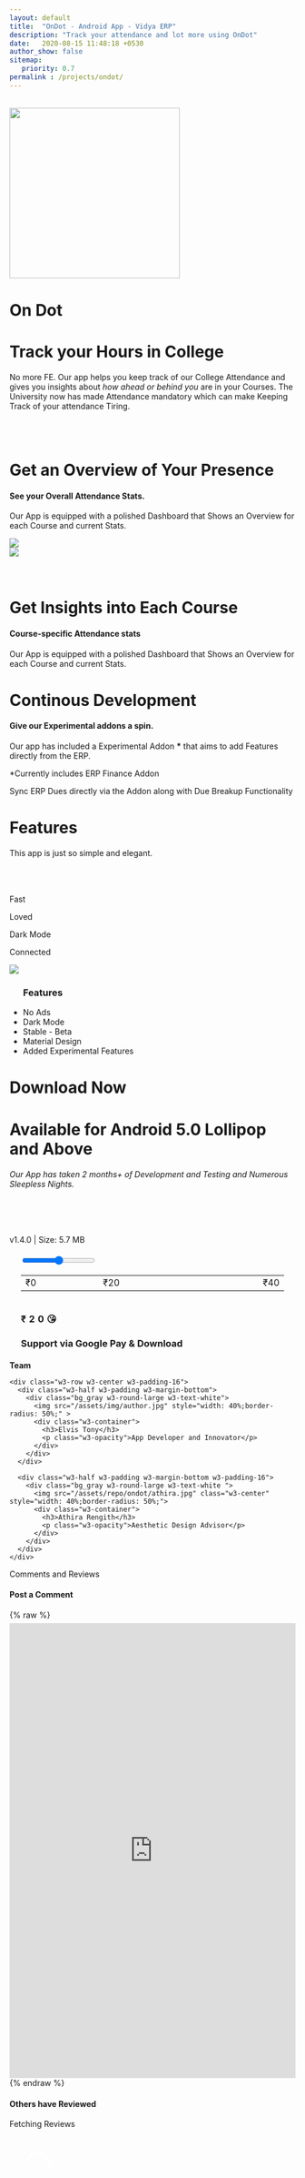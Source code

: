 ```yaml
---
layout: default
title:  "OnDot - Android App - Vidya ERP"
description: "Track your attendance and lot more using OnDot"
date:   2020-08-15 11:48:18 +0530
author_show: false
sitemap:
   priority: 0.7
permalink : /projects/ondot/
---
```

<div>

<!-- First Grid -->
<div class="w3-row-padding w3-white w3-text-white w3-padding-64 w3-container">
  <div class="w3-content">
    <div class="w3-third w3-center"><br>
      <img src="/assets/repo/ondot/logo.png" width="300px" class="center" >
    </div>
    <div class="w3-twothird w3-content">
      <h1 class="w3-jumbo w3-text-blue">On Dot</h1>
      <h1 class="w3-large w3-text-orange style_text"><b>Track your Hours in College</b></h1>
      <p class=""><span class="w3-large ">No more FE.</span> Our app helps you keep track of our College Attendance and gives you insights about <i class="w3-text-orange">how ahead or behind you</i> are in your Courses.
        The University now has made Attendance mandatory which can make Keeping Track of your attendance Tiring.</p>
    </div>
  </div>
</div>

<!-- Second Grid -->
<div class="w3-row-padding  w3-padding-64 w3-container">
  <div class="w3-content">
    <div class="w3-twothird w3-content"><br><br>
      <h1 class="w3-xxlarge w3-text-orange">Get an Overview of Your Presence</h1>
      <h4 >See your Overall Attendance Stats.</h4><p> Our App is equipped with a polished Dashboard that Shows an Overview for each Course and current Stats.</p>
    </div>
    <div class="w3-third w3-center">
      <img src="/assets/repo/ondot/app_ss_b.jpg"  class="center w3-round-xlarge" >
    </div>
  </div>
</div>

<!-- Third Grid -->
<div class="w3-row-padding w3-white w3-text-white w3-padding-64 w3-container">
  <div class="w3-content">
    <div class="w3-third w3-center">
      <img src="/assets/repo/ondot/app_ss_a.jpg"  class="center w3-round-xlarge" >
    </div>
    <div class="w3-twothird w3-content"><br><br>
      <h1 class="w3-xxlarge w3-text-orange">Get Insights into Each Course</h1>
      <h4>Course-specific Attendance stats</h4><p class=""> Our App is equipped with a polished Dashboard that Shows an Overview for each Course and current Stats.</p>
    </div>
  </div>
</div>

<!-- Fourth Grid -->
<div class="w3-row-padding  w3-padding-64 w3-container">
  <div class="w3-content">
    <div class="w3-twothird w3-content">
      <h1 class="w3-xxlarge w3-text-orange">Continous Development</h1>
      <h4 >Give our Experimental addons a spin.</h4><p> Our app has included a <span class="w3-hover-text-blue w3-text-orange">Experimental Addon <b class="w3-text-orange">*</b></span> that aims to add Features directly from the ERP.</p>
      <p class="w3-text-orange">*Currently includes <span class="w3-text-pink">ERP Finance Addon</span></p>
      <p>Sync ERP Dues directly via the Addon along with Due Breakup Functionality</p>
    </div>
    <div class="w3-third w3-center">
      <i class="fa fa-retweet" style="font-size: 40vh;"></i>
    </div>
  </div>
</div>

<!-- Features Section -->
<div class="w3-container  w3-white w3-text-white w3-padding-64 w3-center">
  <h1 class="w3-jumbo"><b>Features</b></h1>
  <p>This app is just so simple and elegant.</p>

  <div class="w3-row" style="margin-top:64px">
    <div class="w3-col s3">
      <i class="fa fa-bolt w3-text-orange w3-jumbo"></i>
      <p>Fast</p>
    </div>
    <div class="w3-col s3">
      <i class="fa fa-heart w3-text-red w3-jumbo"></i>
      <p>Loved</p>
    </div>
    <div class="w3-col s3">
      <i id="daynight" class="fa fa-moon  w3-text-white w3-animate-left w3-jumbo"></i>
      <p>Dark Mode</p>
    </div>
    <div class="w3-col s3">
      <i class="fa fa-wifi w3-text-pink w3-jumbo"></i>
      <p>Connected</p>
    </div>
  </div>
</div>

<script>

</script>


<!-- Sizth Grid -->
<div class="w3-row-padding  w3-padding-64 w3-container">
  <div class="w3-content">
    <div class="w3-third w3-center">
      <img src="/assets/repo/ondot/logo.png"  class="center" >
    </div>
    <div class="w3-large w3-twothird w3-content">
      <ul><h3>Features</h3>
        <li>No Ads</li>
        <li>Dark Mode</li>
        <li>Stable - Beta</li>
        <li>Material Design</li>
        <li>Added Experimental Features</li>
    </ul>
    </div>
  </div>
</div>

<!-- Seventh Grid -->
<div id="download" class="w3-row-padding w3-white w3-text-white w3-padding-64 w3-container">
  <div class="w3-content w3-center">
    <h1 class="w3-xxlarge w3-text-green">Download Now</h1>
    <h1 class="w3-xlarge w3-text-green">Available for Android <span class="w3-small w3-text-orange">5.0 Lollipop and Above</span></h1>
    <h6 class="">Our App has taken 2 months+ of Development and Testing and Numerous Sleepless Nights.</h6><br><br>
    <!-- <a href="../../donate/" class="w3-button w3-hover-indigo">Please support us with a cup of coffee</a><br><br> -->
    <p class="w3-center"> v1.4.0     |     Size:  5.7 MB </p>
    <div class="w3-row w3-white w3-padding-32 w3-margin">
      <div class="fill-available" style="margin:20px;">
        <input style="display:flex;box-shadow:none;" type="range" min="0" max="6" steps="1" value="3"  oninput="donate(this)" >
        <table style="display:inline-table;">
          <tr><td style="text-align: left;">&#8377;0</td><td style="padding-left: 45px;">&#8377;20</td><td style="text-align: right;">&#8377;40</td></tr>
        </table>
      </div>
      <div class="" style="margin:20px;">
        <h3 class="w3-third btn btn--info" style="letter-spacing: 5px;" id="donate_val">&#8377;20<span class="w3-right">😘</span></h3>
        <h3 class="w3-twothird btn btn--warning" onclick="go_donate(20)" id="donate_but">Support <span class="w3-small w3-text-blue">via Google Pay</span> & Download</h3>
      </div>
    </div>
  </div>
</div>

<script>
  function donate(ele){
    amts = [0,5,10,20,25,30,40];
    emojis = ["🙁","😋","😙","😘","🥰","😍","💓"]
    var donate_val=document.getElementById("donate_val");
    var donate_but=document.getElementById("donate_but");
    var value = amts[ele.value]
    donate_val.innerHTML="&#8377;"+ value+'<span class="w3-right">'+emojis[ele.value]+'</span>'
    if(ele.value==0){
      donate_but.innerHTML='DOWNLOAD  <span class="w3-small w3-text-blue"> (Without Support)</span> ';
      donate_but.setAttribute("onclick","go_download()")
    }else{
      donate_but.innerHTML='Support <span class="w3-small w3-text-blue">via PayPal</span> & Download'
      donate_but.setAttribute("onclick","go_donate("+value+")")
    }

  }
  function go_donate(value){
    window.open("https://www.paypal.me/elvistony/"+value,"_blank");
    document.getElementById("donate_but").innerHTML="Thank you 😘, Download Now";
    document.getElementById("donate_but").setAttribute("onclick","go_download()")
  }
  function go_download(){
    window.location.href = "https://drive.google.com/uc?export=download&id=16JYxzfdVY6YDV4U5YmEqin6R3jUuHn9g";
  }
</script>

<!-- Grid -->
  <div class="w3-row-padding " id="about">
    <div class="w3-center w3-padding-64">
      <b class="w3-xlarge ">Team</b>
    </div>

    <div class="w3-row w3-center w3-padding-16">
      <div class="w3-half w3-padding w3-margin-bottom">
        <div class="bg_gray w3-round-large w3-text-white">
          <img src="/assets/img/author.jpg" style="width: 40%;border-radius: 50%;" >
          <div class="w3-container">
            <h3>Elvis Tony</h3>
            <p class="w3-opacity">App Developer and Innovator</p>
          </div>
        </div>
      </div>

      <div class="w3-half w3-padding w3-margin-bottom w3-padding-16">
        <div class="bg_gray w3-round-large w3-text-white ">
          <img src="/assets/repo/ondot/athira.jpg" class="w3-center" style="width: 40%;border-radius: 50%;">
          <div class="w3-container">
            <h3>Athira Rengith</h3>
            <p class="w3-opacity">Aesthetic Design Advisor</p>
          </div>
        </div>
      </div>
    </div>



  <div class="">
    <div class="w3-center w3-padding-64">
      <span class="w3-xlarge w3-text-white w3-padding-16">Comments and Reviews</span>
    </div>
    <div class="w3-row">
    <div class="w3-half">
        <h4 class="w3-center">Post a Comment</h4>
      {% raw %}
      <iframe class="bg_gray w3-hide-small" src="https://docs.google.com/forms/d/e/1FAIpQLSchvL51qn1OT4-Aw5B9g9IyD8P2FDArnuxG19hwOCOBFJs3KA/viewform?embedded=true" style="    height: 800px;margin-top: 6px;width:100%" onload="loaded()" frameborder="0" marginheight="0" marginwidth="0">Loading…</iframe>
      {% endraw %}
      </div>
      <div class="w3-half w3-text-white">
          <h4 class="w3-center">Others have Reviewed</h4>
          <div class="w3-row" id="comments">
          <p class="w3-center w3-animate-fading">Fetching Reviews</p>
          <div class="w3-center">
            <svg version="1.1" id="L9" style="width: 20%;" xmlns="http://www.w3.org/2000/svg" xmlns:xlink="http://www.w3.org/1999/xlink" x="0px" y="0px"
            viewBox="0 0 100 100" enable-background="new 0 0 0 0" xml:space="preserve">
              <path fill="#fff" d="M73,50c0-12.7-10.3-23-23-23S27,37.3,27,50 M30.9,50c0-10.5,8.5-19.1,19.1-19.1S69.1,39.5,69.1,50">
                <animateTransform 
                  attributeName="transform" 
                  attributeType="XML" 
                  type="rotate"
                  dur="1s" 
                  from="0 50 50"
                  to="360 50 50" 
                  repeatCount="indefinite" />
            </path>
          </svg>
          </div>
          </div>
      </div>
    </div>
</div>

<script async src="/assets/repo/ondot/comments.js"></script>

<!-- <p>https://gitlab.com/elvistony/on-dot-releases/uploads/2b00593b45d2f64805aab34c8367f09a/OnDot_v1.3.0.apk</p> -->